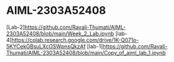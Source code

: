 # AIML-2303A52408
[Lab-2]https://github.com/Ravali-Thumati/AIML-2303A52408/blob/main/Week_2_Lab.ipynb
[lab-4]https://colab.research.google.com/drive/1K-Q071o-5KYCekGBsuLXcOSWpnsQkzAf
[lab-1]https://github.com/Ravali-Thumati/AIML-2303A52408/blob/main/Copy_of_aiml_lab_1.ipynb
